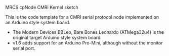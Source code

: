 MRCS cpNode CMRI Kernel sketch

This is the code template for a CMRI serial protocol node implemented on an Arduino style system board.  
  * The Modern Devices BBLeo, Bare Bones Leonardo (ATMega32u4) is the original target Arduino style system board. 
  * v1.6 adds support for an Arduino Pro-Mini, although without the monitor serial port.

